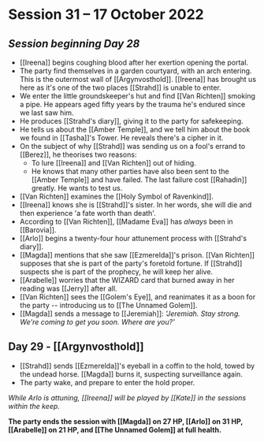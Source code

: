 # Session 31 – 17 October 2022

## *Session beginning Day 28*

- [[Ireena]] begins coughing blood after her exertion opening the portal.
- The party find themselves in a garden courtyard, with an arch entering. This is the outermost wall of [[Argynvosthold]]. [[Ireena]] has brought us here as it's one of the two places [[Strahd]] is unable to enter.
- We enter the little groundskeeper's hut and find [[Van Richten]] smoking a pipe. He appears aged fifty years by the trauma he's endured since we last saw him.
- He produces [[Strahd's diary]], giving it to the party for safekeeping.
- He tells us about the [[Amber Temple]], and we tell him about the book we found in [[Tasha]]'s Tower. He reveals there's a cipher in it.
- On the subject of why [[Strahd]] was sending us on a fool's errand to [[Berez]], he theorises two reasons:
	- To lure [[Ireena]] and [[Van Richten]] out of hiding.
	- He knows that many other parties have also been sent to the [[Amber Temple]] and have failed. The last failure cost [[Rahadin]] greatly. He wants to test us.
- [[Van Richten]] examines the [[Holy Symbol of Ravenkind]].
- [[Ireena]] knows she is [[Strahd]]'s sister. In her words, she will die and then experience 'a fate worth than death'.
- According to [[Van Richten]], [[Madame Eva]] has *always* been in [[Barovia]].
- [[Arlo]] begins a twenty-four hour attunement process with [[Strahd's diary]].
- [[Magda]] mentions that she saw [[Ezmerelda]]'s prison. [[Van Richten]] supposes that she is part of the party's foretold fortune. If [[Strahd]] suspects she is part of the prophecy, he will keep her alive.
- [[Arabelle]] worries that the WIZARD card that burned away in her reading was [[Jerry]] after all.
- [[Van Richten]] sees the [[Golem's Eye]], and reanimates it as a boon for the party -- introducing us to [[The Unnamed Golem]].
- [[Magda]] sends a message to [[Jeremiah]]: *'Jeremiah. Stay strong. We're coming to get you soon. Where are you?'*

## Day 29 - [[Argynvosthold]]

- [[Strahd]] sends [[Ezmerelda]]'s eyeball in a coffin to the hold, towed by the undead horse. [[Magda]] burns it, suspecting surveillance again.
- The party wake, and prepare to enter the hold proper.

*While Arlo is attuning, [[Ireena]] will be played by [[Kate]] in the sessions within the keep.*

**The party ends the session with [[Magda]] on 27 HP, [[Arlo]] on 31 HP, [[Arabelle]] on 21 HP, and [[The Unnamed Golem]] at full health.**